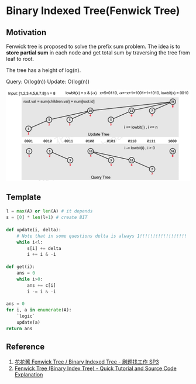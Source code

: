 # Binary Indexed Tree(Fenwick Tree)

## Motivation

Fenwick tree is proposed to solve the prefix sum problem.
The idea is to **store partial sum** in each node and get total sum by traversing the tree from leaf to root.

The tree has a height of log(n).

Query: O(log(n))
Update: O(log(n))

![fenwick tree](img/fenwick_tree.png)

## Template

``` py
l = max(A) or len(A) # it depends
s = [0] * len(l+1) # create BIT

def update(i, delta):
    # Note that in some questions delta is always 1!!!!!!!!!!!!!!!!!!
    while i<l:
        s[i] += delta
        i += i & -i

def get(i):
    ans = 0
    while i>0:
        ans += c[i]
        i -= i & -i

ans = 0
for i, a in enumerate(A):
    `logic`
    update(a)
return ans
```

## Reference

1. [花花酱 Fenwick Tree / Binary Indexed Tree - 刷题找工作 SP3](https://www.youtube.com/watch?v=WbafSgetDDk)
2. [Fenwick Tree (Binary Index Tree) - Quick Tutorial and Source Code Explanation](https://www.youtube.com/watch?v=uSFzHCZ4E-8)